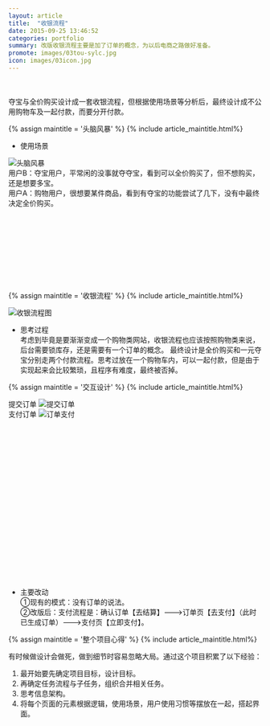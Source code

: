 ```yaml
---
layout: article
title:  "收银流程"
date: 2015-09-25 13:46:52
categories: portfolio
summary: 改版收银流程主要是加了订单的概念，为以后电商之路做好准备。
promote: images/03tou-sylc.jpg
icon: images/03icon.jpg
---
```

<br><br>
夺宝与全价购买设计成一套收银流程，但根据使用场景等分析后，最终设计成不公用购物车及一起付款，而要分开付款。


{% assign maintitle = '头脑风暴' %}
{% include article_maintitle.html%}

* <span class="article_subtitle">使用场景</span>  <br />
<div class="article_right_img">
	<img src="{{ site.baseurl }}/images/03tounaofengbao.jpg" alt="头脑风暴" >  	
</div>
用户B：夺宝用户，平常闲的没事就夺夺宝，看到可以全价购买了，但不想购买，还是想要多宝。<br>
用户A：购物用户，很想要某件商品，看到有夺宝的功能尝试了几下，没有中最终决定全价购买。<br>

<br><br><br><br><br><br><br><br>

{% assign maintitle = '收银流程' %}
{% include article_maintitle.html%}

<img src="{{site.baseurl}}/images/03shouyinliuchengtu.jpg" alt="收银流程图"> 

* <span class="article_subtitle">思考过程</span>  <br />
考虑到毕竟是要渐渐变成一个购物类网站，收银流程也应该按照购物类来说，后台需要锁库存，还是需要有一个订单的概念。
最终设计是全价购买和一元夺宝分别走两个付款流程。思考过放在一个购物车内，可以一起付款，但是由于实现起来会比较繁琐，且程序有难度，最终被否掉。

{% assign maintitle = '交互设计' %}
{% include article_maintitle.html%}
<div class="article_left_img">
	提交订单
	<img src="{{ site.baseurl }}/images/03tijiaodingdan.jpg" alt="提交订单" >  
	
</div>
<div class="article_right_img">
	支付订单
	<img src="{{ site.baseurl }}/images/03dingdanzhifu.jpg" alt="订单支付" >  
	
</div>

<br><br><br><br><br><br><br><br><br><br><br><br><br><br><br><br><br><br>

* <span class="article_subtitle">主要改动</span>  <br />
①现有的模式：没有订单的说法。<br>
②改版后：支付流程是：确认订单【去结算】--->订单页【去支付】（此时已生成订单）--->支付页【立即支付】。



{% assign maintitle = '整个项目心得' %}
{% include article_maintitle.html%}

有时候做设计会做死，做到细节时容易忽略大局。通过这个项目积累了以下经验：<br>
1. 最开始要先确定项目目标，设计目标。<br>
2. 再确定任务流程与子任务，组织合并相关任务。<br>
3. 思考信息架构。<br>
4. 将每个页面的元素根据逻辑，使用场景，用户使用习惯等摆放在一起，搭起界面。<br>
<br><br>
